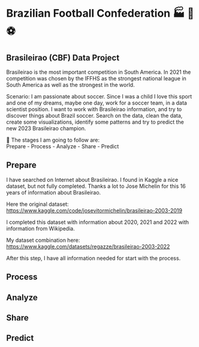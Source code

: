 #  Brazilian Football Confederation :factory: :memo: :soccer: 
## __Brasileirao (CBF) Data Project__  

Brasileirao is the most important competition in South America.
In 2021 the competition was chosen by the IFFHS as the strongest national league in South America as well as the strongest in the world.

Scenario: I am passionate about soccer. Since I was a child I love this sport and one of my dreams, maybe one day, work for a soccer team, 
in a data scientist position.
I want to work with Brasileirao information, and try to discover things about Brazil soccer. Search on the data, clean the data, create some visualizations, identify some patterns and try to predict the new 2023 Brasileirao champion.

:scroll: The stages I am going to follow are:  
Prepare - Process - Analyze - Share - Predict


## Prepare

I have searched on Internet about Brasileirao. I found in Kaggle a nice dataset, but not fully completed. Thanks a lot to Jose Michelin for this 16 years of information about Brasileirao. 

Here the original dataset: https://www.kaggle.com/code/josevitormichelin/brasileirao-2003-2019

I completed this dataset with information about 2020, 2021 and 2022 with information from Wikipedia.

My dataset combination here: https://www.kaggle.com/datasets/regazze/brasileirao-2003-2022

After this step, I have all information needed for start with the process.

## Process


## Analyze


## Share


## Predict
